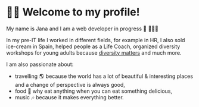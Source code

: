 # 👋🏻 Welcome to my profile!

My name is Jana and I am a web developer in progress 💾 👩🏻‍💻

In my pre-IT life I worked in different fields, for example in HR, I also sold ice-cream in Spain, helped people as a Life Coach, organized diversity workshops for young adults because [diversity matters](https://www.brownsbfs.co.uk/Content/Storefront/assets/images/Diversity-Matters/Diversity-Matters-Banner.png) and much more.

I am also passionate about:
- travelling 🌎 because the world has a lot of beautiful & interesting places and a change of perspective is always good,
- food 🥗 why eat anything when you can eat something delicious,
- music 🎶 because it makes everything better.
